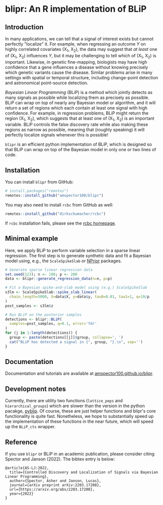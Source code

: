 # blipr: An R implementation of BLiP

## Introduction

In many applications, we can tell that a signal of interest exists but cannot perfectly "localize" it. For example, when regressing an outcome *Y* on highly correlated covariates (X<sub>1</sub>, X<sub>2</sub>), the data may suggest that *at least* one of (X<sub>1</sub>, X<sub>2</sub>) influences *Y*, but it may be challenging to tell which of (X<sub>1</sub>, X<sub>2</sub>) is important. Likewise, in genetic fine-mapping, biologists may have high confidence that a gene influences a disease without knowing precisely which genetic variants cause the disease. Similar problems arise in many settings with spatial or temporal structure, including change-point detection and astronomical point-source detection.

*Bayesian Linear Programming* (BLiP) is a method which jointly detects as many signals as possible while localizing them as precisely as possible. BLiP can wrap on top of nearly any Bayesian model or algorithm, and it will return a set of regions which each contain at least one signal with high confidence. For example, in regression problems, BLiP might return the region (X<sub>1</sub>, X<sub>2</sub>), which suggests that at least one of (X<sub>1</sub>, X<sub>2</sub>) is an important variable. BLiP controls the false discovery rate while also making these regions as narrow as possible, meaning that (roughly speaking) it will perfectly localize signals whenever this is possible! 

``blipr`` is an efficient python implementation of BLiP, which is designed so that BLiP can wrap on top of the Bayesian model in only one or two lines of code.

## Installation

You can install ``blipr`` from GitHub:

```R
# install.packages("remotes")
remotes::install_github("amspector100/blipr")
```

You may also need to install ``rcbc`` from GitHub as well:

```R
remotes::install_github("dirkschumacher/rcbc")
```

If ``rcbc`` installation fails, please see the [rcbc homepage](https://github.com/dirkschumacher/rcbc).

## Minimal example

Here, we apply BLiP to perform variable selection in a sparse linear regression. The first step is to generate synthetic data and fit a Bayesian model using, e.g., the ``ScaleSpikeSlab`` or [NPrior](https://github.com/rabbitinasubmarine/NPrior) packages.

```R
# Generate sparse linear regression data
set.seed(123); n <- 100; p <- 200
data <- blipr::generate_regression_data(n=n, p=p)

# Fit a Bayesian spike-and-slab model using (e.g.) ScaleSpikeSlab
s3lm <- ScaleSpikeSlab::spike_slab_linear(
  chain_length=5000, X=data$X, y=data$y, tau0=0.01, tau1=1, q=10/p
)
post_samples <- s3lm$z

# Run BLiP on the posterior samples
detections <- blipr::BLiP(
  samples=post_samples, q=0.1, error='fdr'
)
for (j in 1:length(detections)) {
  group <- paste(detections[[j]]$group, collapse=', ')
  cat("BLiP has detected a signal in {", group, "}.\n", sep='')
}
```

## Documentation

Documentation and tutorials are available at [amspector100.github.io/blipr](https://amspector100.github.io/blipr).

## Development notes

Currently, there are utility two functions (``lattice_peps`` and ``hierarchical_groups``) which are slower than the version in the python pacakge, [pyblip](https://github.com/amspector100/pyblip). Of course, these are just helper functions and blipr's core functionality is quite fast. Nonetheless, we hope to substantially speed up the implementation of these functions in the near future, which will speed up the ``BLiP_cts`` wrapper.

## Reference

If you use ``blipr`` or BLiP in an academic publication, please consider citing Spector and Janson (2022). The bibtex entry is below:

```
@article{AS-LJ:2022,
  title={Controlled Discovery and Localization of Signals via Bayesian Linear Programming},
  author={Spector, Asher and Janson, Lucas},
  journal={arXiv preprint arXiv:2203.17208},
  url={https://arxiv.org/abs/2203.17208},
  year={2022}
}
```
